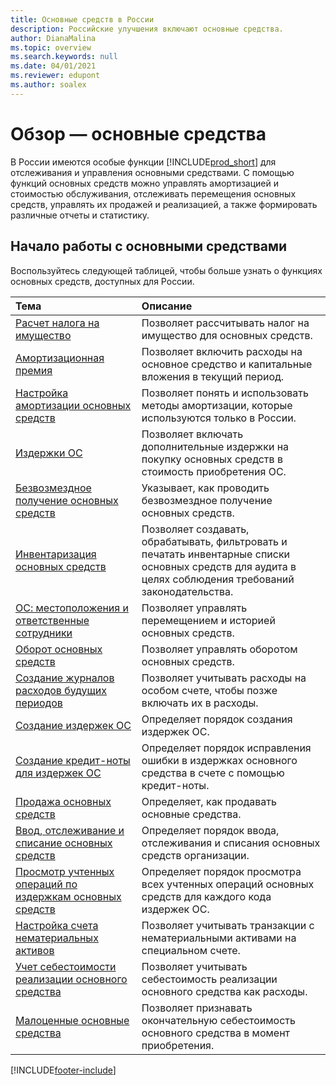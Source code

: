 ```yaml
---
title: Основные средств в России
description: Российские улучшения включают основные средства.
author: DianaMalina
ms.topic: overview
ms.search.keywords: null
ms.date: 04/01/2021
ms.reviewer: edupont
ms.author: soalex
---
```


# <a name="overview---fixed-assets"></a>Обзор — основные средства

В России имеются особые функции [!INCLUDE[prod_short](../../includes/prod_short.md)] для отслеживания и управления основными средствами. С помощью функций основных средств можно управлять амортизацией и стоимостью обслуживания, отслеживать перемещения основных средств, управлять их продажей и реализацией, а также формировать различные отчеты и статистику.

## <a name="getting-started-with-fixed-assets"></a>Начало работы с основными средствами

Воспользуйтесь следующей таблицей, чтобы больше узнать о функциях основных средств, доступных для России.


| Тема                                                     | Описание                                                  |
| :-------------------------------------------------------- | :----------------------------------------------------------- |
| [Расчет налога на имущество](How-to-Calculate-Assessed-Tax.md)                        | Позволяет рассчитывать налог на имущество для основных средств.  |
| [Амортизационная премия](Depreciation-Bonus.md)                                    | Позволяет включить расходы на основное средство и капитальные вложения в текущий период. |
| [Настройка амортизации основных средств](../../fa-how-setup-depreciation.md)               | Позволяет понять и использовать методы амортизации, которые используются только в России. |
| [Издержки ОС](Fixed-Asset-Charges.md)                                   | Позволяет включать дополнительные издержки на покупку основных средств в стоимость приобретения ОС. |
|[Безвозмездное получение основных средств](Gratuitous-receipt-of-fixed-assets.md)| Указывает, как проводить безвозмездное получение основных средств.|
| [Инвентаризация основных средств](Fixed-Asset-Inventory.md)                                 | Позволяет создавать, обрабатывать, фильтровать и печатать инвентарные списки основных средств для аудита в целях соблюдения требований законодательства. |
| [ОС: местоположения и ответственные сотрудники](Fixed-Asset-Locations-and-Employees.md)                   | Позволяет управлять перемещением и историей основных средств. |
| [Оборот основных средств](Fixed-Asset-Turnover.md)                                  | Позволяет управлять оборотом основных средств.          |
| [Создание журналов расходов будущих периодов](How-to-Create-Future-Expense-Journals.md)                | Позволяет учитывать расходы на особом счете, чтобы позже включать их в расходы. |
| [Создание издержек ОС](How-to-Create-a-Fixed-Asset-Charge.md)                   | Определяет порядок создания издержек ОС.            |
| [Создание кредит-ноты для издержек ОС](How-to-Create-a-Credit-Memo-for-a-Fixed-Asset-Charge.md) | Определяет порядок исправления ошибки в издержках основного средства в счете с помощью кредит-ноты. |
|[Продажа основных средств](Sale-of-fixed-assets.md)|Определяет, как продавать основные средства.|
| [Ввод, отслеживание и списание основных средств](How-to-Release-Track-Write-Off-Fixed-Assets.md)    | Определяет порядок ввода, отслеживания и списания основных средств организации. |
| [Просмотр учтенных операций по издержкам основных средств](How-to-View-Posted-Entries-on-a-Fixed-Asset-Charge.md)   | Определяет порядок просмотра всех учтенных операций основных средств для каждого кода издержек ОС. |
| [Настройка счета нематериальных активов](How-to-Set-Up-an-Intangible-Assets-Account.md)           | Позволяет учитывать транзакции с нематериальными активами на специальном счете. |
| [Учет себестоимости реализации основного средства](How-to-Account-for-the-Cost-to-Dispose-a-Fixed-Asset.md) | Позволяет учитывать себестоимость реализации основного средства как расходы. |
| [Малоценные основные средства](Undepreciable-Fixed-Assets.md)                            | Позволяет признавать окончательную себестоимость основного средства в момент приобретения. |


[!INCLUDE[footer-include](../../includes/footer-banner.md)]
